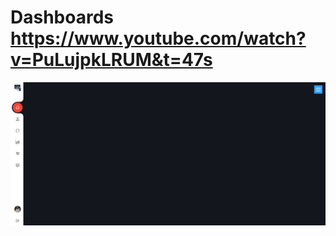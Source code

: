 # Dashboards https://www.youtube.com/watch?v=PuLujpkLRUM&t=47s
<p align="center">
  <img src="preview.png" alt="preview del proyecto" max-width="1600">
</p>